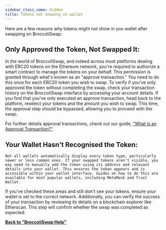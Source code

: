 ```yaml
---
sidebar_class_name: hidden
title: Tokens not showing in wallet
---
```

Here are a few reasons why tokens might not show in you wallet after swapping on BroccoliSwap:

## Only Approved the Token, Not Swapped It:

In the world of BroccoliSwap, and indeed across most platforms dealing with ERC20 tokens on the Ethereum network, you're required to authorize a smart contract to manage the tokens on your behalf. This permission is granted through what's known as an "approve transaction." You need to do this once for each ERC20 token you wish to swap. To verify if you've only approved the token without completing the swap, check your transaction history on the BroccoliSwap interface by accessing your account details. If you find that you've only executed an approve transaction, head back to the platform, reselect your tokens and the amount you wish to swap. This time, the approval step should be bypassed, allowing you to proceed with the swap.

For further details approval transactions, check out our guide, ["What is an Approval Transaction?"](010-approval-tx.md)    
   

## Your Wallet Hasn't Recognised the Token:
	Not all wallets automatically display every token type, particularly newer or less common ones. If your swapped tokens aren't visible, you may need to manually add the token using its address and relevant details into your wallet. This ensures the token appears and is accessible within your wallet interface. Guides on how to do this are available for most popular wallets, including MetaMask and Trust Wallet.

If you've checked these areas and still don't see your tokens, ensure your wallet is set to the correct network. Additionally, you can verify the success of your transaction by reviewing its details on a blockchain explorer like Etherscan. This step will confirm whether the swap was completed as expected.


**[Back to "BroccoliSwap Help"](/docs/090-Help-Centre/020-Broccoliswap/001-Index.md)**
